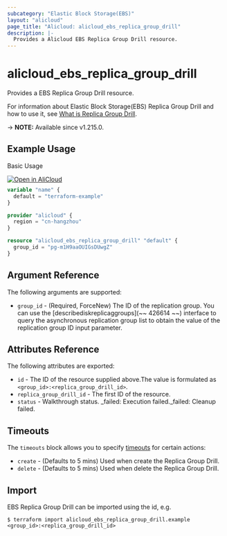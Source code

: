 ```yaml
---
subcategory: "Elastic Block Storage(EBS)"
layout: "alicloud"
page_title: "Alicloud: alicloud_ebs_replica_group_drill"
description: |-
  Provides a Alicloud EBS Replica Group Drill resource.
---
```


# alicloud_ebs_replica_group_drill

Provides a EBS Replica Group Drill resource. 

For information about Elastic Block Storage(EBS) Replica Group Drill and how to use it, see [What is Replica Group Drill](https://next.api.alibabacloud.com/document/ebs/2021-07-30/StartReplicaGroupDrill).

-> **NOTE:** Available since v1.215.0.

## Example Usage

Basic Usage

<div style="display: block;margin-bottom: 40px;"><div class="oics-button" style="float: right;position: absolute;margin-bottom: 10px;">
  <a href="https://api.aliyun.com/terraform?resource=alicloud_ebs_replica_group_drill&exampleId=b4f5d619-a475-5796-efa2-0281eaacf6cee43c0313&activeTab=example&spm=docs.r.ebs_replica_group_drill.0.b4f5d619a4&intl_lang=EN_US" target="_blank">
    <img alt="Open in AliCloud" src="https://img.alicdn.com/imgextra/i1/O1CN01hjjqXv1uYUlY56FyX_!!6000000006049-55-tps-254-36.svg" style="max-height: 44px; max-width: 100%;">
  </a>
</div></div>

```terraform
variable "name" {
  default = "terraform-example"
}

provider "alicloud" {
  region = "cn-hangzhou"
}

resource "alicloud_ebs_replica_group_drill" "default" {
  group_id = "pg-m1H9aaOUIGsDUwgZ"
}
```

## Argument Reference

The following arguments are supported:
* `group_id` - (Required, ForceNew) The ID of the replication group. You can use the [describediskreplicaggroups](~~ 426614 ~~) interface to query the asynchronous replication group list to obtain the value of the replication group ID input parameter.

## Attributes Reference

The following attributes are exported:
* `id` - The ID of the resource supplied above.The value is formulated as `<group_id>:<replica_group_drill_id>`.
* `replica_group_drill_id` - The first ID of the resource.
* `status` - Walkthrough status. _failed: Execution failed._failed: Cleanup failed.

## Timeouts

The `timeouts` block allows you to specify [timeouts](https://www.terraform.io/docs/configuration-0-11/resources.html#timeouts) for certain actions:
* `create` - (Defaults to 5 mins) Used when create the Replica Group Drill.
* `delete` - (Defaults to 5 mins) Used when delete the Replica Group Drill.

## Import

EBS Replica Group Drill can be imported using the id, e.g.

```shell
$ terraform import alicloud_ebs_replica_group_drill.example <group_id>:<replica_group_drill_id>
```